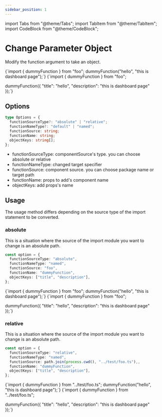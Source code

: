 ```yaml
---
sidebar_position: 1
---
```


import Tabs from "@theme/Tabs";
import TabItem from "@theme/TabItem";
import CodeBlock from "@theme/CodeBlock";

# Change Parameter Object

Modify the function argument to take an object.

<Tabs>
  <TabItem value="js" label="before" default>
    <CodeBlock language="ts">
      {`import { dummyFunction } from "foo";
dummyFunction("hello", "this is dashboard page");`}

</CodeBlock>
  </TabItem>
  <TabItem value="ts" label="after">
    <CodeBlock language="ts">
      {`import { dummyFunction } from "foo";

dummyFunction({
"title": "hello",
"description": "this is dashboard page"
});`}

</CodeBlock>
  </TabItem>
</Tabs>

## Options

```typescript
type Options = {
  functionSourceType?: "absolute" | "relative";
  functionNameType?: "default" | "named";
  functionSource: string;
  functionName: string;
  objectKeys: string[];
};
```

- functionSourceType: componentSource's type. you can choose absolute or relative
- functionNameType: changed target specifier
- functionSource: component source. you can choose package name or target path
- functionName: props to add's component name
- objectKeys: add props's name

## Usage

The usage method differs depending on the source type of the import statement to be converted.

### absolute

This is a situation where the source of the import module you want to change is an absolute path.

```typescript title="option.ts"
const option = {
  functionSourceType: "absolute",
  functionNameType: "named",
  functionSource: "foo",
  functionName: "dummyFunction",
  objectKeys: ["title", "description"],
};
```

<Tabs>
  <TabItem value="js" label="before" default>
    <CodeBlock language="ts">
      {`import { dummyFunction } from "foo";
dummyFunction("hello", "this is dashboard page");`}

</CodeBlock>
  </TabItem>
  <TabItem value="ts" label="after">
    <CodeBlock language="ts">
      {`import { dummyFunction } from "foo";

dummyFunction({
"title": "hello",
"description": "this is dashboard page"
});`}

</CodeBlock>
  </TabItem>
</Tabs>

### relative

This is a situation where the source of the import module you want to change is an absolute path.

```typescript title="option.ts"
const option = {
  functionSourceType: "relative",
  functionNameType: "named",
  functionSource: path.join(process.cwd(), "../test/foo.ts"),,
  functionName: "dummyFunction",
  objectKeys: ["title", "description"],
};
```

<Tabs>
  <TabItem value="js" label="before" default>
    <CodeBlock language="ts">
      {`import { dummyFunction } from "../test/foo.ts";
dummyFunction("hello", "this is dashboard page");`}

</CodeBlock>
  </TabItem>
  <TabItem value="ts" label="after">
    <CodeBlock language="ts">
      {`import { dummyFunction } from "../test/foo.ts";

dummyFunction({
"title": "hello",
"description": "this is dashboard page"
});`}

</CodeBlock>
  </TabItem>
</Tabs>
